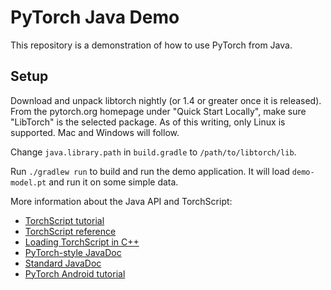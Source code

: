# PyTorch Java Demo

This repository is a demonstration of how to use PyTorch from Java.

## Setup

Download and unpack libtorch nightly (or 1.4 or greater once it is released).
From the pytorch.org homepage under "Quick Start Locally",
make sure "LibTorch" is the selected package.
As of this writing, only Linux is supported.  Mac and Windows will follow.


Change `java.library.path` in `build.gradle` to `/path/to/libtorch/lib`.

Run `./gradlew run` to build and run the demo application.
It will load `demo-model.pt` and run it on some simple data.

More information about the Java API and TorchScript:
- [TorchScript tutorial](https://pytorch.org/tutorials/beginner/Intro_to_TorchScript_tutorial.html)
- [TorchScript reference](https://pytorch.org/docs/stable/jit.html)
- [Loading TorchScript in C++](https://pytorch.org/tutorials/advanced/cpp_export.html)
- [PyTorch-style JavaDoc](https://pytorch.org/docs/stable/packages.html)
- [Standard JavaDoc](https://dreiss.github.io/pytorch/android/pytorch_android/javadoc-out/)
- [PyTorch Android tutorial](https://pytorch.org/mobile/android/)
